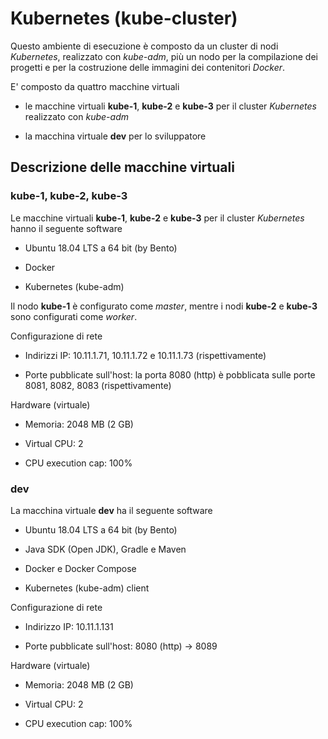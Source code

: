 # Kubernetes (kube-cluster)

Questo ambiente di esecuzione è composto da un cluster di nodi *Kubernetes*, realizzato con *kube-adm*, 
più un nodo per la compilazione dei progetti e per la costruzione delle immagini dei contenitori *Docker*. 

E' composto da quattro macchine virtuali

* le macchine virtuali **kube-1**, **kube-2** e **kube-3** per il cluster *Kubernetes* realizzato con *kube-adm* 

* la macchina virtuale **dev** per lo sviluppatore 

## Descrizione delle macchine virtuali 

### kube-1, kube-2, kube-3

Le macchine virtuali **kube-1**, **kube-2** e **kube-3** per il cluster *Kubernetes* hanno il seguente software 

* Ubuntu 18.04 LTS a 64 bit (by Bento) 

* Docker 

* Kubernetes (kube-adm) 

Il nodo **kube-1** è configurato come *master*, mentre i nodi **kube-2** e **kube-3** sono configurati come *worker*. 

Configurazione di rete 

* Indirizzi IP: 10.11.1.71, 10.11.1.72 e 10.11.1.73 (rispettivamente) 

* Porte pubblicate sull'host: la porta 8080 (http) è pobblicata sulle porte 8081, 8082, 8083 (rispettivamente)

Hardware (virtuale) 

* Memoria: 2048 MB (2 GB)  

* Virtual CPU: 2 

* CPU execution cap: 100% 

### dev

La macchina virtuale **dev** ha il seguente software 

* Ubuntu 18.04 LTS a 64 bit (by Bento) 

* Java SDK (Open JDK), Gradle e Maven 

* Docker e Docker Compose 

* Kubernetes (kube-adm) client 

Configurazione di rete 

* Indirizzo IP: 10.11.1.131 
  <!-- (come *developer*) --> 

* Porte pubblicate sull'host: 8080 (http) -> 8089   

Hardware (virtuale) 

* Memoria: 2048 MB (2 GB)  

* Virtual CPU: 2 

* CPU execution cap: 100% 
